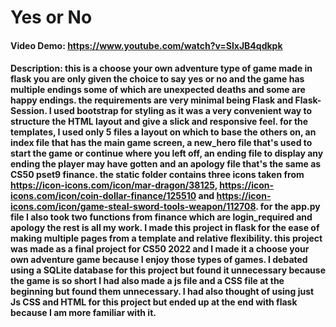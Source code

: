 # Yes or No

#### Video Demo: <https://www.youtube.com/watch?v=SlxJB4qdkpk>

#### Description: this is a choose your own adventure type of game made in flask you are only given the choice to say yes or no and the game has multiple endings some of which are unexpected deaths and some are happy endings. the requirements are very minimal being Flask and Flask-Session. I used bootstrap for styling as it was a very convenient way to structure the HTML layout and give a slick and responsive feel. for the templates, I used only 5 files a layout on which to base the others on, an index file that has the main game screen, a new_hero file that's used to start the game or continue where you left off, an ending file to display any ending the player may have gotten and an apology file that's the same as CS50 pset9 finance. the static folder contains three icons taken from <https://icon-icons.com/icon/mar-dragon/38125>, <https://icon-icons.com/icon/coin-dollar-finance/125510> and <https://icon-icons.com/icon/game-steal-sword-tools-weapon/112708>. for the app.py file I also took two functions from finance which are login_required and apology the rest is all my work. I made this project in flask for the ease of making multiple pages from a template and relative flexibility. this project was made as a final project for CS50 2022 and I made it a choose your own adventure game because I enjoy those types of games. I debated using a SQLite database for this project but found it unnecessary because the game is so short I had also made a js file and a CSS file at the beginning but found them unnecessary. I had also thought of using just Js CSS and HTML for this project but ended up at the end with flask because I am more familiar with it.
